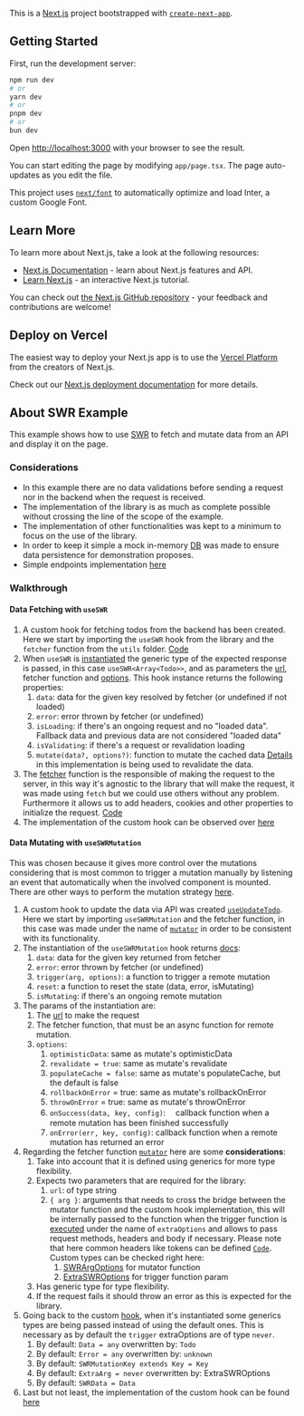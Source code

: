 This is a [Next.js](https://nextjs.org/) project bootstrapped with [`create-next-app`](https://github.com/vercel/next.js/tree/canary/packages/create-next-app).

## Getting Started

First, run the development server:

```bash
npm run dev
# or
yarn dev
# or
pnpm dev
# or
bun dev
```

Open [http://localhost:3000](http://localhost:3000) with your browser to see the result.

You can start editing the page by modifying `app/page.tsx`. The page auto-updates as you edit the file.

This project uses [`next/font`](https://nextjs.org/docs/basic-features/font-optimization) to automatically optimize and load Inter, a custom Google Font.

## Learn More

To learn more about Next.js, take a look at the following resources:

- [Next.js Documentation](https://nextjs.org/docs) - learn about Next.js features and API.
- [Learn Next.js](https://nextjs.org/learn) - an interactive Next.js tutorial.

You can check out [the Next.js GitHub repository](https://github.com/vercel/next.js/) - your feedback and contributions are welcome!

## Deploy on Vercel

The easiest way to deploy your Next.js app is to use the [Vercel Platform](https://vercel.com/new?utm_medium=default-template&filter=next.js&utm_source=create-next-app&utm_campaign=create-next-app-readme) from the creators of Next.js.

Check out our [Next.js deployment documentation](https://nextjs.org/docs/deployment) for more details.

## About SWR Example

This example shows how to use [SWR](https://swr.vercel.app/) to fetch and mutate data from an API and display it on the page.

### Considerations

- In this example there are no data validations before sending a request nor in the backend when the request is received.
- The implementation of the library is as much as complete possible without crossing the line of the scope of the example.
- The implementation of other functionalities was kept to a minimum to focus on the use of the library.
- In order to keep it simple a mock in-memory [DB](./src/lib/db.ts) was made to ensure data persistence for demonstration proposes.
- Simple endpoints implementation [here](./pages/api/todos.ts)

### Walkthrough

#### Data Fetching with `useSWR`

1) A custom hook for fetching todos from the backend has been created. Here we start by importing the `useSWR` hook from the library and the `fetcher` function from the `utils` folder. [Code](./src/hooks/useGetTodos.ts#L1-L2)
2) When `useSWR` is [instantiated](./src/hooks/useGetTodos.ts#L8) the generic type of the expected response is passed, in this case `useSWR<Array<Todo>>`, and as parameters the [url](./src/hooks/useGetTodos.ts#L6), fetcher function and [options](https://swr.vercel.app/docs/api#options). This hook instance returns the following properties:
   1) `data`: data for the given key resolved by fetcher (or undefined if not loaded)
   2) `error`: error thrown by fetcher (or undefined)
   3) `isLoading`: if there's an ongoing request and no "loaded data". Fallback data and previous data are not considered "loaded data"
   4) `isValidating`: if there's a request or revalidation loading
   5) `mutate(data?, options?)`: function to mutate the cached data [Details](https://swr.vercel.app/docs/mutation) in this implementation is being used to revalidate the data.
3) The [fetcher](./src/hooks/_fetcher.ts#L6) function is the responsible of making the request to the server, in this way it's agnostic to the library that will make the request, it was made using `fetch` but we could use others without any problem. Furthermore it allows us to add headers, cookies and other properties to initialize the request. [Code](./src/hooks/_fetcher.ts#L9)
4) The implementation of the custom hook can be observed over [here](./src/app/page.tsx#L11)

#### Data Mutating with `useSWRMutation`

This was chosen because it gives more control over the mutations considering that is most common to trigger a mutation manually by listening an event that automatically when the involved component is mounted. There are other ways to perform the mutation strategy [here](https://swr.vercel.app/docs/mutation).

1) A custom hook to update the data via API was created [`useUpdateTodo`](./src/hooks/useUpdateTodo.ts). Here we start by importing `useSWRMutation` and the fetcher function, in this case was made under the name of [`mutator`](./src/hooks/_mutator.ts#L6) in order to be consistent with its functionality.
2) The instantiation of the `useSWRMutation` hook returns [docs](https://swr.vercel.app/docs/mutation#useswrmutation):
   1) `data`: data for the given key returned from fetcher
   2) `error`: error thrown by fetcher (or undefined)
   3) `trigger(arg, options)`: a function to trigger a remote mutation
   4) `reset`: a function to reset the state (data, error, isMutating)
   5) `isMutating`: if there's an ongoing remote mutation
3) The params of the instantiation are:
   1) The [url](./src/hooks/useUpdateTodo.ts#L7) to make the request
   2) The fetcher function, that must be an async function for remote mutation.
   3) `options`:
      1) `optimisticData`: same as mutate's optimisticData
      2) `revalidate = true`: same as mutate's revalidate
      3) `populateCache = false`: same as mutate's populateCache, but the default is false
      4) `rollbackOnError` = true: same as mutate's rollbackOnError
      5) `throwOnError` = true: same as mutate's throwOnError
      6) `onSuccess(data, key, config)`:　 callback function when a remote mutation has been finished successfully
      7) `onError(err, key, config)`: callback function when a remote mutation has returned an error
4) Regarding the fetcher function [`mutator`](./src/hooks/_mutator.ts#L6) here are some **considerations**:
   1) Take into account that it is defined using generics for more type flexibility.
   2) Expects two parameters that are required for the library:
      1) `url`: of type string
      2) `{ arg }`: arguments that needs to cross the bridge between the mutator function and the custom hook implementation, this will be internally passed to the function when the trigger function is [executed](./src/hooks/useUpdateTodo.ts#L21) under the name of `extraOptions` and allows to pass request methods, headers and body if necessary. Please note that here common headers like tokens can be defined [`Code`](./src/hooks/_mutator.ts#L12). Custom types can be checked right here:
         1) [SWRArgOptions](./src/types/index.ts#L14) for mutator function
         2) [ExtraSWROptions](./src/types/index.ts#L8) for trigger function param
   3) Has generic type for type flexibility.
   4) If the request fails it should throw an error as this is expected for the library.
5) Going back to the custom [hook](./src/hooks/useUpdateTodo.ts#L6), when it's instantiated some generics types are being passed instead of using the default ones. This is necessary as by default the `trigger` extraOptions are of type `never`.
   1) By default: `Data = any` overwritten by: `Todo`
   2) By default: `Error = any` overwritten by: `unknown`
   3) By default: `SWRMutationKey extends Key = Key`
   4) By default: `ExtraArg = never` overwritten by: ExtraSWROptions<Todo>
   5) By default: `SWRData = Data`
6) Last but not least, the implementation of the custom hook can be found [here](./src/app/page.tsx#L12-L15)
